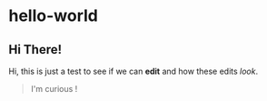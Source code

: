 # hello-world

## Hi There!

Hi, this is just a test to see if we can **edit** and how these edits *look*.  
> I'm curious !
